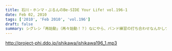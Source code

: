 ```yaml
---
title: 石川・ホンマ・ぶるんのBe-SIDE Your Life! vol.196-1
date: Feb 02, 2010
tags: ['2010', 'Feb 2010', 'vol.196']
draft: false
summary: シグレシ「再始動」（再々始動！？）なにやら、バンド練習の打ち合わせなんかしつつの全員集合。月曜の夜・・・東京地方は雪が・・・NAMAE
---
```


http://project-phi.ddo.jp/ishikawa/ishikawa196_1.mp3
